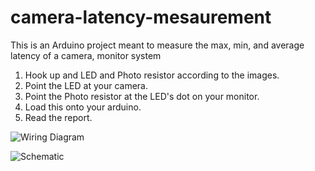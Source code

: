 # camera-latency-mesaurement
This is an Arduino project meant to measure the max, min, and average latency of a camera, monitor system


1. Hook up and LED and Photo resistor according to the images.
2. Point the LED at your camera.
3. Point the Photo resistor at the LED's dot on your monitor.
4. Load this onto your arduino.
5. Read the report.

![Wiring Diagram](https://github.com/gevertex/camera-latency-mesaurement/blob/master/images/wiring%20diagram.png)

![Schematic](https://github.com/gevertex/camera-latency-mesaurement/blob/master/images/schematic.png)